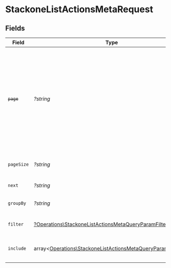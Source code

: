 # StackoneListActionsMetaRequest


## Fields

| Field                                                                                                                                                            | Type                                                                                                                                                             | Required                                                                                                                                                         | Description                                                                                                                                                      | Example                                                                                                                                                          |
| ---------------------------------------------------------------------------------------------------------------------------------------------------------------- | ---------------------------------------------------------------------------------------------------------------------------------------------------------------- | ---------------------------------------------------------------------------------------------------------------------------------------------------------------- | ---------------------------------------------------------------------------------------------------------------------------------------------------------------- | ---------------------------------------------------------------------------------------------------------------------------------------------------------------- |
| ~~`page`~~                                                                                                                                                       | *?string*                                                                                                                                                        | :heavy_minus_sign:                                                                                                                                               | : warning: ** DEPRECATED **: This will be removed in a future release, please migrate away from it as soon as possible.<br/><br/>The page number of the results to fetch |                                                                                                                                                                  |
| `pageSize`                                                                                                                                                       | *?string*                                                                                                                                                        | :heavy_minus_sign:                                                                                                                                               | The number of results per page (default value is 25)                                                                                                             |                                                                                                                                                                  |
| `next`                                                                                                                                                           | *?string*                                                                                                                                                        | :heavy_minus_sign:                                                                                                                                               | The unified cursor                                                                                                                                               |                                                                                                                                                                  |
| `groupBy`                                                                                                                                                        | *?string*                                                                                                                                                        | :heavy_minus_sign:                                                                                                                                               | The relation to group the results by                                                                                                                             | [<br/>"connector"<br/>]                                                                                                                                          |
| `filter`                                                                                                                                                         | [?Operations\StackoneListActionsMetaQueryParamFilter](../../Models/Operations/StackoneListActionsMetaQueryParamFilter.md)                                        | :heavy_minus_sign:                                                                                                                                               | Actions Metadata filters                                                                                                                                         |                                                                                                                                                                  |
| `include`                                                                                                                                                        | array<[Operations\StackoneListActionsMetaQueryParamInclude](../../Models/Operations/StackoneListActionsMetaQueryParamInclude.md)>                                | :heavy_minus_sign:                                                                                                                                               | Additional data to include in the response                                                                                                                       | [<br/>"operation_details"<br/>]                                                                                                                                  |